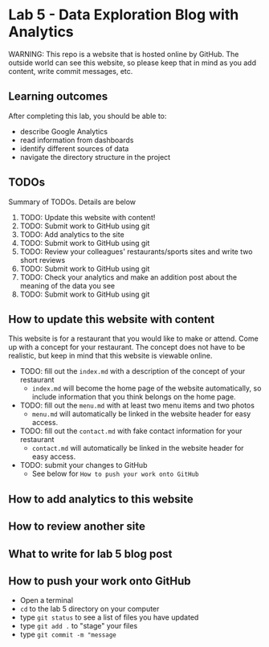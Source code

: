 # Lab 5 - Data Exploration Blog with Analytics

WARNING: This repo is a website that is hosted online by GitHub. The outside
world can see this website, so please keep that in mind as you add
content, write commit messages, etc.

## Learning outcomes

After completing this lab, you should be able to:

- describe Google Analytics
- read information from dashboards
- identify different sources of data
- navigate the directory structure in the project

## TODOs

Summary of TODOs. Details are below

1. TODO: Update this website with content!
2. TODO: Submit work to GitHub using git
3. TODO: Add analytics to the site
4. TODO: Submit work to GitHub using git
5. TODO: Review your colleagues' restaurants/sports sites and write two short reviews
6. TODO: Submit work to GitHub using git
7. TODO: Check your analytics and make an addition post about the meaning of the data you see
8. TODO: Submit work to GitHub using git

## How to update this website with content

This website is for a restaurant that you would like to make or attend.
Come up with a concept for your restaurant. The concept does not have to be
realistic, but keep in mind that this website is viewable online.

- TODO: fill out the `index.md` with a description of the concept of your restaurant
  - `index.md` will become the home page of the website automatically, so include
    information that you think belongs on the home page.
- TODO: fill out the `menu.md` with at least two menu items and two photos
  - `menu.md` will automatically be linked in the website header for easy access.
- TODO: fill out the `contact.md` with fake contact information for your restaurant
  - `contact.md` will automatically be linked in the website header for easy access.
- TODO: submit your changes to GitHub
  - See below for `How to push your work onto GitHub`

## How to add analytics to this website

## How to review another site

## What to write for lab 5 blog post

## How to push your work onto GitHub

- Open a terminal
- `cd` to the lab 5 directory on your computer
- type `git status` to see a list of files you have updated
- type `git add .` to "stage" your files
- type `git commit -m "message`
